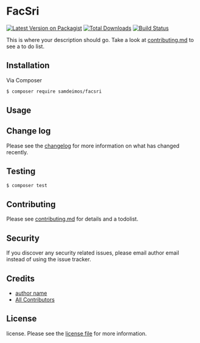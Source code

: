 # FacSri

[![Latest Version on Packagist][ico-version]][link-packagist]
[![Total Downloads][ico-downloads]][link-downloads]
[![Build Status][ico-travis]][link-travis]

This is where your description should go. Take a look at [contributing.md](contributing.md) to see a to do list.

## Installation

Via Composer

``` bash
$ composer require samdeimos/facsri
```

## Usage

## Change log

Please see the [changelog](changelog.md) for more information on what has changed recently.

## Testing

``` bash
$ composer test
```

## Contributing

Please see [contributing.md](contributing.md) for details and a todolist.

## Security

If you discover any security related issues, please email author email instead of using the issue tracker.

## Credits

- [author name][link-author]
- [All Contributors][link-contributors]

## License

license. Please see the [license file](license.md) for more information.

[ico-version]: https://img.shields.io/packagist/v/samdeimos/facsri.svg?style=flat-square
[ico-downloads]: https://img.shields.io/packagist/dt/samdeimos/facsri.svg?style=flat-square
[ico-travis]: https://img.shields.io/travis/samdeimos/facsri/master.svg?style=flat-square
[ico-styleci]: https://styleci.io/repos/12345678/shield

[link-packagist]: https://packagist.org/packages/samdeimos/facsri
[link-downloads]: https://packagist.org/packages/samdeimos/facsri
[link-travis]: https://travis-ci.org/samdeimos/facsri
[link-styleci]: https://styleci.io/repos/12345678
[link-author]: https://github.com/samdeimos
[link-contributors]: ../../contributors
